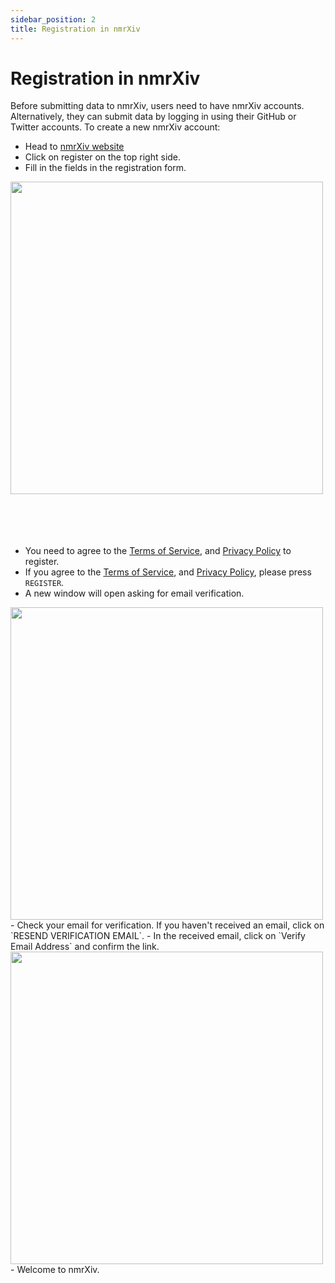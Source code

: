 ```yaml
---
sidebar_position: 2
title: Registration in nmrXiv
---
```

# Registration in nmrXiv

Before submitting data to nmrXiv, users need to have nmrXiv accounts. Alternatively, they can submit data by logging in using their GitHub or Twitter accounts.
To create a new nmrXiv account:

- Head to [nmrXiv website](https://nmrxiv.org/)
- Click on register on the top right side.
- Fill in the fields in the registration form.

<div style={{textAlign: 'center'}}>
<img src="/img/register.png" width="500" />
</div>
<br></br>
<br></br>

- You need to agree to the [Terms of Service](https://nmrxiv.org/terms-of-service), and [Privacy Policy](https://nmrxiv.org/privacy-policy) to register.
- If you agree to the [Terms of Service](https://nmrxiv.org/terms-of-service), and [Privacy Policy](https://nmrxiv.org/privacy-policy), please press `REGISTER`.
- A new window will open asking for email verification. 
<div style={{textAlign: 'center'}}>
<img src="/img/verification.png" width="500" />
</div>
- Check your email for verification. If you haven't received an email, click on `RESEND VERIFICATION EMAIL`.
- In the received email, click on `Verify Email Address` and confirm the link.
<div style={{textAlign: 'center'}}>
<img src="/img/verification-email.png" width="500" />
</div>
- Welcome to nmrXiv.
